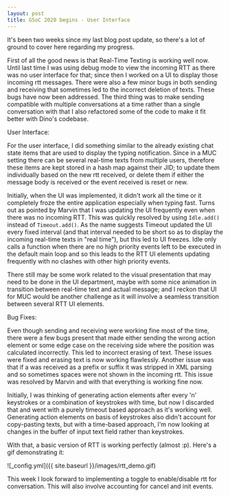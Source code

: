 ```yaml
---
layout: post
title: GSoC 2020 begins - User Interface
---
```


It's been two weeks since my last blog post update, so there's a lot of ground to cover here regarding my progress.

First of all the good news is that Real-Time Texting is working well now. Until last time I was using debug mode to view the incoming RTT as there was no user interface for that; since then I worked on a UI to display those incoming rtt messages. There were also a few minor bugs in both sending and receiving that sometimes led to the incorrect deletion of texts. These bugs have now been addressed. The third thing was to make sending compatible with multiple conversations at a time rather than a single conversation with that I also refactored some of the code to make it fit better with Dino's codebase.


User Interface:

For the user interface, I did something similar to the already existing chat state items that are used to display the typing notification. Since in a MUC setting there can be several real-time texts from multiple users, therefore these items are kept stored in a hash map against their JID; to update them individually based on the new rtt received, or delete them if either the message body is received or the event received is reset or new. 

Initially, when the UI was implemented, it didn't work all the time or it completely froze the entire application especially when typing fast. Turns out as pointed by Marvin that I was updating the UI frequently even when there was no incoming RTT. This was quickly resolved by using `Idle.add()` instead of `Timeout.add()`. As the name suggests Timeout updated the UI every fixed interval (and that interval needed to be short so as to display the incoming real-time texts in "real time"), but this led to UI freezes. Idle only calls a function when there are no high priority events left to be executed in the default main loop and so this leads to the RTT UI elements updating frequently with no clashes with other high priority events.

There still may be some work related to the visual presentation that may need to be done in the UI department, maybe with some nice animation in transition between real-time text and actual message; and I reckon that UI for MUC would be another challenge as it will involve a seamless transition between several RTT UI elements.


Bug Fixes:

Even though sending and receiving were working fine most of the time, there were a few bugs present that made either sending the wrong action element or some edge case on the receiving side where the position was calculated incorrectly. This led to incorrect erasing of text. These issues were fixed and erasing text is now working flawlessly. Another issue was that if a <space> was received as a prefix or suffix it was stripped in XML parsing and so sometimes spaces were not shown in the incoming rtt. This issue was resolved by Marvin and with that everything is working fine now.

Initially, I was thinking of generating action elements after every 'n' keystrokes or a combination of keystrokes with time, but now I discarded that and went with a purely timeout based approach as it's working well. Generating action elements on basis of keystrokes also didn't account for copy-pasting texts, but with a time-based approach, I'm now looking at changes in the buffer of input text field rather than keystrokes.

With that, a basic version of RTT is working perfectly (almost :p). Here's a gif demonstrating it:

![_config.yml]({{ site.baseurl }}/images/rtt_demo.gif)

This week I look forward to implementing a toggle to enable/disable rtt for conversation. This will also involve accounting for cancel and init events.
